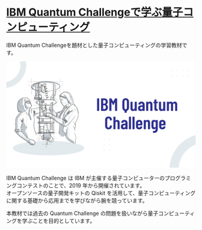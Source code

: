 # [IBM Quantum Challengeで学ぶ量子コンピューティング]()
IBM Quantum Challengeを題材とした量子コンピューティングの学習教材です。

![](./src/resources/ibm-quantum-challenge.png)

IBM Quantum Challenge は IBM が主催する量子コンピューターのプログラミングコンテストのことで、2019 年から開催されています。  
オープンソースの量子開発キットの Qiskit を活用して、量子コンピューティングに関する基礎から応用までを学びながら腕を競っています。

本教材では過去の Quantum Challenge の問題を扱いながら量子コンピューティングを学ぶことを目的としています。
